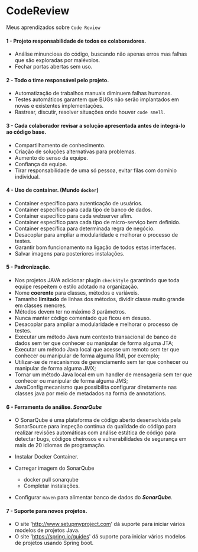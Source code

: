 # CodeReview
Meus aprendizados sobre `Code Review`

#### 1 - Projeto responsabilidade de todos os colaboradores.

- Análise minunciosa do código, buscando não apenas erros mas falhas que são exploradas por malévolos.
- Fechar portas abertas sem uso.
    
#### 2 - Todo o time responsável pelo projeto.

- Automatização de trabalhos manuais diminuem falhas humanas.
- Testes automáticos garantem que BUGs não serão implantados em novas e existentes implementações.
- Rastrear, discutir, resolver situações onde houver `code smell`.
    
#### 3 - Cada colaborador revisar a solução apresentada antes de integrá-lo ao código base.

- Compartilhamento de conhecimento.
- Criação de soluções alternativas para problemas.
- Aumento do senso da equipe.
- Confiança da equipe.
- Tirar responsabilidade de uma só pessoa, evitar filas com domínio individual.

#### 4 - Uso de container. (Mundo `docker`)

- Container específico para autenticação de usuários.
- Container específico para cada tipo de banco de dados.
- Container específico para cada webserver afim.
- Container específico para cada tipo de micro-serviço bem definido.
- Container específica para determinada regra de negócio.
- Desacoplar para ampliar a modularidade e melhorar o processo de testes.
- Garantir bom funcionamento na ligação de todos estas interfaces.
- Salvar imagens para posteriores instalações.

#### 5 - Padronização.
 
- Nos projetos JAVA adicionar plugin `checkStyle` garantindo que toda equipe respeitem o estilo adotado na organização.
- Nome **coerente** para classes, métodos e variáveis.
- Tamanho **limitado** de linhas dos métodos, dividir classe muito grande em classes menores.
- Métodos devem ter no máximo 3 parâmetros.
- Nunca manter código comentado que ficou em desuso.
- Desacoplar para ampliar a modularidade e melhorar o processo de testes.
- Executar um método Java num contexto transacional de banco de dados sem ter que conhecer ou manipular de forma alguma JTA;
- Executar um método Java local que acesse um remoto sem ter que conhecer ou manipular de forma alguma RMI, por exemplo;
- Utilizar-se de mecanismos de gerenciamento sem ter que conhecer ou manipular de forma alguma JMX;
- Tornar um método Java local em um handler de mensageria sem ter que conhecer ou manipular de forma alguma JMS;
- JavaConfig mecanismo que possibilita configurar diretamente nas classes java por meio de metadados na forma de annotations.

#### 6 - Ferramenta de análise. _SonarQube_

- O SonarQube é uma plataforma de código aberto desenvolvida pela SonarSource para inspeção contínua da qualidade do código para realizar revisões automáticas com análise estática de código para detectar bugs, códigos cheirosos e vulnerabilidades de segurança em mais de 20 idiomas de programação.
    
- Instalar Docker Container.
- Carregar imagem do SonarQube
    - docker pull sonarqube
    - Completar instalações.
- Configurar `maven` para alimentar banco de dados do **_SonarQube_**.

#### 7 - Suporte para novos projetos.

- O site 'http://www.setupmyproject.com' dá suporte para iniciar vários modelos de projetos Java.
- O site 'https://spring.io/guides' dá suporte para iniciar vários modelos de projetos usando Spring boot.
